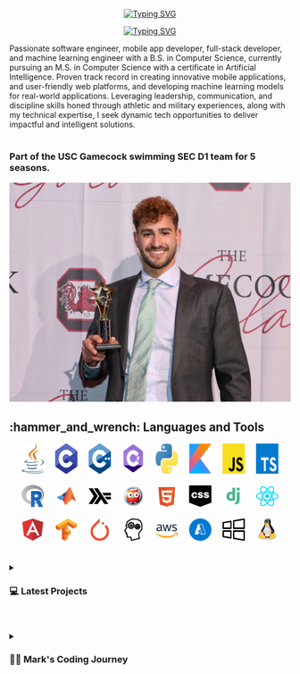 <div align="center">
  <p>
    <a href="https://git.io/typing-svg"><img src="https://readme-typing-svg.demolab.com?font=Fira+Code&size=30&pause=1000&color=F70C0E&center=true&repeat=false&random=false&width=435&lines=Mark+Shperkin" alt="Typing SVG" /></a>
  </p>
  
  <p>
    <a href="https://git.io/typing-svg"><img src="https://readme-typing-svg.demolab.com?font=Fira+Code&pause=1000&color=F70000&center=true&random=false&width=435&lines=Student-Athlete;Computer+Science;Passionate+developer+from+Israel" alt="Typing SVG" /></a>
  </p>
</div>

<p>Passionate software engineer, mobile app developer, full-stack developer, and machine learning engineer with a B.S. in Computer Science, currently pursuing an M.S. in Computer Science with a certificate in Artificial Intelligence. Proven track record in creating innovative mobile applications, and user-friendly web platforms, and developing machine learning models for real-world applications. Leveraging leadership, communication, and discipline skills honed through athletic and military experiences, along with my technical expertise, I seek dynamic tech opportunities to deliver impactful and intelligent solutions.</p>

#

<h3>Part of the USC Gamecock swimming SEC D1 team for 5 seasons.</h3>

<div id="header" align="center">
  <img src="swimming.jpg" width="900"/>
</div>


<h2>:hammer_and_wrench: Languages and Tools</h2>

<div style="display: flex; flex-wrap: wrap; justify-content: center; gap: 20px;">
  <img alt="Java" width="40px" src="/icons/java-programming-language-icon.svg"/>
  <img alt="C" width="40px" src="/icons/c-program-icon.svg" />
  <img alt="C++" width="40px" src="/icons/c-plus-plus-programming-language-icon.svg" />
  <img alt="C#" width="40px" src="/icons/c-sharp-programming-language-icon.svg" />
  <img alt="Python" width="40px" src="/icons/python-programming-language-icon.svg" />
  <img alt="Kotlin" width="40px" src="/icons/kotlin-programming-language-icon.svg" />
  <img alt="JavaScript" width="40px" src="/icons/javascript-programming-language-icon.svg" />
  <img alt="TypeScript" width="40px" src="/icons/typescript-programming-language-icon.svg" />
  <img alt="R" width="40px" src="/icons/r-programming-language-icon.svg" />
  <img alt="MATLAB" width="40px" src="/icons/matlab-svgrepo-com.svg" />
  <img alt="Haskell" width="40px" src="/icons/haskell-svgrepo-com.svg" />
  <img alt="Prolog" width="40px" src="/icons/prolog-svgrepo-com (1).svg" />
  <img alt="HTML" width="40px" src="/icons/html-5-svgrepo-com.svg" />
  <img alt="CSS" width="40px" src="/icons/css-svgrepo-com.svg" />
  <img alt="Django" width="40px" src="/icons/django-svgrepo-com.svg" />
  <img alt="React" width="40px" src="/icons/react-svgrepo-com.svg" />
  <img alt="Angular" width="40px" src="/icons/angular-icon-svgrepo-com.svg" />
  <img alt="TensorFlow" width="40px" src="/icons/tensorflow-svgrepo-com.svg" />
  <img alt="PyTorch" width="40px" src="/icons/pytorch-svgrepo-com.svg" />
  <img alt="NLP" width="40px" src="/icons/nlp-neurolinguistic-programation-svgrepo-com.svg" />
  <img alt="AWS" width="40px" src="/icons/aws-svgrepo-com.svg" />
  <img alt="Azure" width="40px" src="/icons/azure-v2-svgrepo-com.svg" />
  <img alt="Windows" width="40px" src="/icons/windows-svgrepo-com.svg" />
  <img alt="Linux" width="40px" src="/icons/linux-tux-svgrepo-com.svg" />
</div>

#

<!-- BEGIN PROJECTS-CARDS -->

<details> 
  <summary><h3>💻 Latest Projects</h3></summary>

<h3>AI Underwater Swimmer Pose Estimation</h3>
<p align="left">
  Developed in collaboration with the <a href="https://gamecocksonline.com/sports/swimming/" target="_blank">University of South Carolina's Division I SEC swim team</a>, this project focuses on underwater swimmer pose estimation to analyze and improve athlete performance. Using a custom pose estimation architecture, the model captures the anatomical pose of swimmers by detecting keypoints during their strokes.
  
  The project involved collecting and labeling underwater swimming data and training a pose estimation model using the HRNet architecture. I updated the data pipeline to work with up-to-date libraries, as the <a href="https://github.com/leoxiaobin/deep-high-resolution-net.pytorch?tab=readme-ov-file" target="_blank">publicly available code</a> was outdated and incompatible, ensuring smooth data processing and model training.

  The collected poses are intended to help analyze swimming techniques and identify areas for improvement. As the next step, I plan to use these keypoints to train a model capable of providing tailored recommendations to enhance the athlete's efficiency, technique, and speed, ultimately leading to faster and more efficient swimming.

  This project bridges the gap between sports performance analysis and cutting-edge technology to help athletes reach their full potential.
</p>
<p align="left">
  <a href="https://github.com/markshperkin/SwimmingPoseEstimation.git">View Project</a>
</p>


  <h3>Machine Learning Projects</h3>
  <ul>
    <li>
      <strong><a href="https://github.com/markshperkin/DynamicNN">Dynamic Neural Networks:</a></strong> This repository contains implementations of Examples 1 and 3 from the research paper "<a href="https://maxim.ece.illinois.edu/teaching/fall20/final/Narendra90.pdf">Identification and Control of Dynamical Systems Using Neural Networks</a>". developed as part of the Neural Networks class at the University of South Carolina.
    </li>
      <li>
      <strong><a href="https://github.com/markshperkin/CustomCNNforCIFAR-10">Custom made CNN for CIFAR-10 Classification Problem:</a></strong> The implementation custom CNN inspired by <a href="https://arxiv.org/abs/1409.1556">VGG Architecture</a>, to achieve optimal results based on accuracy and letancy. developed as part of the Edge and Neuromorphic Computing class at the University of South Carolina.
    </li>
    <li>
      <strong><a href="https://github.com/markshperkin/Backward-Propagation-from-Scratch"> Backward Propagation from Scratch:</a></strong> The implementation of one-layer and two-layer neural networks from scratch using NumPy for classification and regression tasks, showcasing the construction of neural networks without external deep-learning libraries, developed as part of the Neural Networks class at the University of South Carolina.
    </li>
    <li>
      <strong><a href="https://github.com/markshperkin/MNIST/tree/master">MNIST Handwritten Digit Classification with PyTorch:</a></strong> Using PyTorch to implement a neural network for classifying handwritten digits from the MNIST dataset, with options to train, validate, and test the model on custom images, developed as part of the Neural Networks class at the University of South Carolina.
    </li>
    <li>
      <strong><a href="https://github.com/markshperkin/GAN_from_scratch">GANs from Scratch Using PyTorch and TensorFlow:</a></strong> The implementation of Generative Adversarial Network (GAN) from scratch using PyTorch and TensorFlow, featuring a generator and discriminator that compete to produce and distinguish realistic synthetic data, developed as part of the Neural Networks class at the University of South Carolina.
    </li>
        <li>
      <strong><a href="https://github.com/markshperkin/Transformer_from_scratch">Transformer from Scratch Using PyTorch:</a></strong> The implementation of Transformer model from scratch using PyTorch, leveraging self-attention mechanisms for sequence tasks like NLP, enabling efficient parallel processing and effective handling of word dependencies, developed as part of the Neural Networks class at the University of South Carolina.
    </li>
        <li>
      <strong><a href="https://github.com/markshperkin/CNN-from-scratch/tree/master">CNN from Scratch Using NumPy:</a></strong> The implementation of a Convolutional Neural Network (CNN) from scratch using NumPy for image classification, showcasing the core components and operations of a CNN without external libraries, developed as part of the Neural Networks class at the University of South Carolina.
    </li>
        <li>
      <strong><a href="https://github.com/markshperkin/GNN/tree/master">GNN from Scratch Using NumPy:</a></strong> The implementation of Graph Neural Networks (GNN) from scratch using PyTorch, showcasing key concepts like message passing and aggregation for graph-structured data.
    </li>
        <li>
      <strong><a href="https://github.com/markshperkin/NNplot">Neural Network Activation Function Visualization:</a></strong> This project visualizes the impact of Sigmoid, Hard Limit, and Radial Basis activation functions in single-layer and two-layer neural networks using 3D surface plots generated with NumPy and Matplotlib.
    </li>
  </ul>



  
  <h3>Capstone Project</h3>
  <p align="left">
    FancyBear is a web-based platform that simulates the experience of stock trading. Users dive into the world of trading by depositing virtual cash, which they can use to buy and sell stocks in real-time, mimicking the dynamics of the actual stock market. It is aimed to be user-friendly and allows anyone to track their stocks with confidence.
  </p>
  <p align="left">
    <a href="https://github.com/david-eta/fancybear">View Project</a>
  </p>

  <h3>Meg's Cookbook</h3>
  <p align="left">
    Meg's Cookbook is a full-stack web application developed using React and JavaScript for the front end, with a Node.js, Express, and MongoDB backend. The project includes features like user authentication, recipe uploading, and dynamic content rendering. It leverages RESTful APIs for data handling and is deployed on Render for seamless accessibility and scalability.<br>
    <b>Note:</b> This web application is currently in production and is available only in the alpha stage of development.
  </p>
  <p align="left">
    <a href="https://megscookbook.onrender.com">View Web Application</a>
  </p>

  <h3>MATLAB Algorithms</h3>
  <p align="left">
    This repository contains a collection of MATLAB/Octave algorithms developed as part of the Applied Linear Algebra lab class at the University of South Carolina.
  </p>
  <p align="left">
    <a href="https://github.com/markshperkin/Applied-Linear-Algebra">View Project</a>
  </p>

  <h3>Connect Four AI Agent</h3>
  <p align="left">
    AI agent that plays the Connect Four game using a minimax algorithm with alpha-beta pruning.
  </p>
  <p align="left">
    <a href="https://github.com/markshperkin/Game-AI">View Project</a>
  </p>
  
  <h3>Backgammon AI Agent</h3>
  <p align="left">
    Rule-based chatbot is integrated with an AI agent that plays backgammon using the MinMax search method.
  </p>
  <p align="left">
    <em>This project is in progress.</em>
  </p>
  <!-- <p align="left">
    <a href="https://github.com/markshperkin/CSCE580-MarkShperkin-repo">View Project</a>
  </p> -->
  
  <h3>Android Applications</h3>
  <ul>
    <li>
      <strong><a href="https://github.com/markshperkin/location">Location:</a></strong> Mobile application designed to retrieve user location and display it on a Google Map interface using Google Maps API key.
    </li>
    <li>
      <strong><a href="https://github.com/markshperkin/CameraXApp">CameraXApp:</a></strong> Mobile application enabling users to capture photos and videos, with additional photo editing capabilities.
    </li>
    <li>
      <strong><a href="https://github.com/markshperkin/MiniPaint">MiniPaint:</a></strong> Mobile application allowing users to express creativity through drawing, equipped with diverse drawing tools.
    </li>
    <li>
      <strong><a href="https://github.com/markshperkin/Sensor-Game-Application">Sensor-Game-Application:</a></strong> Mobile application offering users an engaging gaming experience utilizing the device's built-in sensors.
    </li>
  </ul>

  <a href="https://github.com/markshperkin?tab=repositories"><img alt="All Repositories" title="All Repositories" src="https://custom-icon-badges.demolab.com/badge/-Click%20Here%20For%20All%20My%20Repos-1F222E?style=for-the-badge&logoColor=white&logo=repo"/></a>
</details>

<!-- END PROJECTS-CARDS -->
#


<details>
 <summary><h3>👨‍💻 Mark's Coding Journey</h3></summary>
<h2>Blossoming Passion and the Thrill of the Challenge:</h2>

<p>My passion for coding blossomed at the University of South Carolina, where I was constantly challenged and inspired by a supportive community. One of the most rewarding aspects of my coding journey has been the immense satisfaction that comes from solving coding problems. It is about cracking a complex puzzle or finally reaching the summit after a challenging climb. The initial frustration of grappling with a problem, followed by the "aha!" moment when the solution clicks into place, is a uniquely exhilarating experience.</p>

<h2>Fueled by Accomplishment:</h2>

<p>This sense of accomplishment fuels my motivation to tackle even more intricate challenges. It's a continuous learning process, where every solved problem opens the door to new possibilities and ignites a desire to explore further. The joy of problem-solving is what truly fuels my passion for coding and propels me forward on this exciting journey.</p>

<h2>Embracing the Real World:</h2>

<p>Graduation marks a transition from the structured learning environment to the dynamic world of professional development. While the curriculum and specific problem sets may change, the thrill of problem-solving and the satisfaction it brings remain constant. I'm eager to test my skills in real-world scenarios, tackling complex problems that impact businesses and communities. The prospect of collaborating with experienced developers and contributing solutions that address tangible challenges is incredibly exciting. I'm confident that the foundation I built at USC, coupled with the continuous learning spirit fostered by the coding community, will equip me to navigate these new challenges and experience the profound satisfaction that comes with making a real-world impact through code.</p>
</details>
